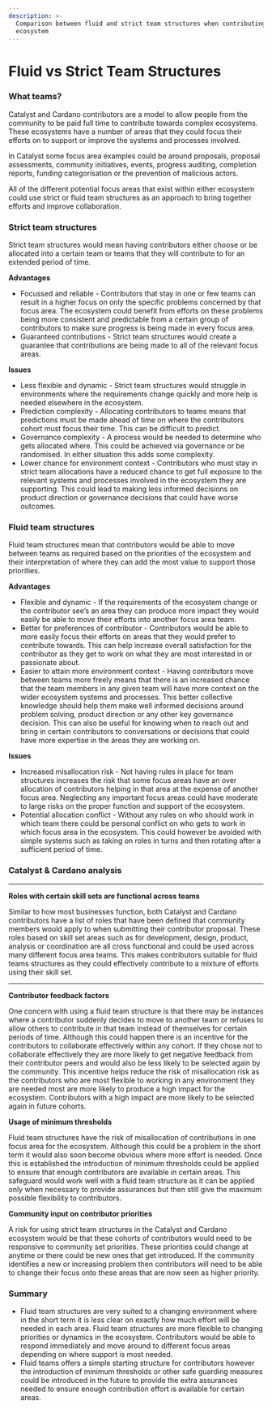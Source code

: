 ```yaml
---
description: >-
  Comparison between fluid and strict team structures when contributing to an
  ecosystem
---
```


# Fluid vs Strict Team Structures

### What teams?

Catalyst and Cardano contributors are a model to allow people from the community to be paid full time to contribute towards complex ecosystems. These ecosystems have a number of areas that they could focus their efforts on to support or improve the systems and processes involved.



In Catalyst some focus area examples could be around proposals, proposal assessments, community initiatives, events, progress auditing, completion reports, funding categorisation or the prevention of malicious actors.



All of the different potential focus areas that exist within either ecosystem could use strict or fluid team structures as an approach to bring together efforts and improve collaboration.



### **Strict team structures**

Strict team structures would mean having contributors either choose or be allocated into a certain team or teams that they will contribute to for an extended period of time.



**Advantages**

* Focussed and reliable - Contributors that stay in one or few teams can result in a higher focus on only the specific problems concerned by that focus area. The ecosystem could benefit from efforts on these problems being more consistent and predictable from a certain group of contributors to make sure progress is being made in every focus area.
* Guaranteed contributions - Strict team structures would create a guarantee that contributions are being made to all of the relevant focus areas.



**Issues**

* Less flexible and dynamic - Strict team structures would struggle in environments where the requirements change quickly and more help is needed elsewhere in the ecosystem.
* Prediction complexity - Allocating contributors to teams means that predictions must be made ahead of time on where the contributors cohort must focus their time. This can be difficult to predict.
* Governance complexity - A process would be needed to determine who gets allocated where. This could be achieved via governance or be randomised. In either situation this adds some complexity.
* Lower chance for environment context - Contributors who must stay in strict team allocations have a reduced chance to get full exposure to the relevant systems and processes involved in the ecosystem they are supporting. This could lead to making less informed decisions on product direction or governance decisions that could have worse outcomes.



### **Fluid team structures**

Fluid team structures mean that contributors would be able to move between teams as required based on the priorities of the ecosystem and their interpretation of where they can add the most value to support those priorities.



**Advantages**

* Flexible and dynamic - If the requirements of the ecosystem change or the contributor see’s an area they can produce more impact they would easily be able to move their efforts into another focus area team.
* Better for preferences of contributor - Contributors would be able to more easily focus their efforts on areas that they would prefer to contribute towards. This can help increase overall satisfaction for the contributor as they get to work on what they are most interested in or passionate about.
* Easier to attain more environment context - Having contributors move between teams more freely means that there is an increased chance that the team members in any given team will have more context on the wider ecosystem systems and processes. This better collective knowledge should help them make well informed decisions around problem solving, product direction or any other key governance decision. This can also be useful for knowing when to reach out and bring in certain contributors to conversations or decisions that could have more expertise in the areas they are working on.



**Issues**

* Increased misallocation risk - Not having rules in place for team structures increases the risk that some focus areas have an over allocation of contributors helping in that area at the expense of another focus area. Neglecting any important focus areas could have moderate to large risks on the proper function and support of the ecosystem.
* Potential allocation conflict - Without any rules on who should work in which team there could be personal conflict on who gets to work in which focus area in the ecosystem. This could however be avoided with simple systems such as taking on roles in turns and then rotating after a sufficient period of time.



### **Catalyst & Cardano analysis**

****

**Roles with certain skill sets are functional across teams**

Similar to how most businesses function, both Catalyst and Cardano contributors have a list of roles that have been defined that community members would apply to when submitting their contributor proposal. These roles based on skill set areas such as for development, design, product, analysis or coordination are all cross functional and could be used across many different focus area teams. This makes contributors suitable for fluid teams structures as they could effectively contribute to a mixture of efforts using their skill set.

****

**Contributor feedback factors**

One concern with using a fluid team structure is that there may be instances where a contributor suddenly decides to move to another team or refuses to allow others to contribute in that team instead of themselves for certain periods of time. Although this could happen there is an incentive for the contributors to collaborate effectively within any cohort. If they chose not to collaborate effectively they are more likely to get negative feedback from their contributor peers and would also be less likely to be selected again by the community. This incentive helps reduce the risk of misallocation risk as the contributors who are most flexible to working in any environment they are needed most are more likely to produce a high impact for the ecosystem. Contributors with a high impact are more likely to be selected again in future cohorts.



**Usage of minimum thresholds**

Fluid team structures have the risk of misallocation of contributions in one focus area for the ecosystem. Although this could be a problem in the short term it would also soon become obvious where more effort is needed. Once this is established the introduction of minimum thresholds could be applied to ensure that enough contributors are available in certain areas. This safeguard would work well with a fluid team structure as it can be applied only when necessary to provide assurances but then still give the maximum possible flexibility to contributors.



**Community input on contributor priorities**

A risk for using strict team structures in the Catalyst and Cardano ecosystem would be that these cohorts of contributors would need to be responsive to community set priorities. These priorities could change at anytime or there could be new ones that get introduced. If the community identifies a new or increasing problem then contributors will need to be able to change their focus onto these areas that are now seen as higher priority.



### Summary

* Fluid team structures are very suited to a changing environment where in the short term it is less clear on exactly how much effort will be needed in each area. Fluid team structures are more flexible to changing priorities or dynamics in the ecosystem. Contributors would be able to respond immediately and move around to different focus areas depending on where support is most needed.
* Fluid teams offers a simple starting structure for contributors however the introduction of minimum thresholds or other safe guarding measures could be introduced in the future to provide the extra assurances needed to ensure enough contribution effort is available for certain areas.
